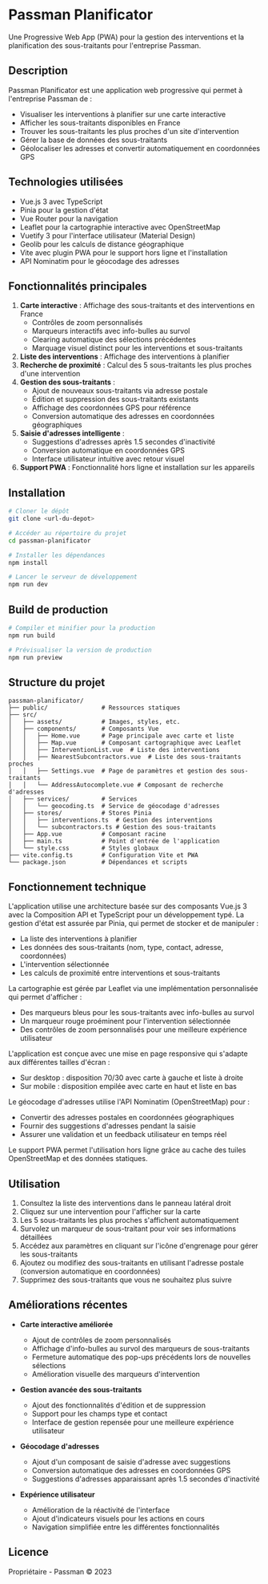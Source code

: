 # Passman Planificator

Une Progressive Web App (PWA) pour la gestion des interventions et la planification des sous-traitants pour l'entreprise Passman.

## Description

Passman Planificator est une application web progressive qui permet à l'entreprise Passman de :
- Visualiser les interventions à planifier sur une carte interactive
- Afficher les sous-traitants disponibles en France
- Trouver les sous-traitants les plus proches d'un site d'intervention
- Gérer la base de données des sous-traitants
- Géolocaliser les adresses et convertir automatiquement en coordonnées GPS

## Technologies utilisées

- Vue.js 3 avec TypeScript
- Pinia pour la gestion d'état
- Vue Router pour la navigation
- Leaflet pour la cartographie interactive avec OpenStreetMap
- Vuetify 3 pour l'interface utilisateur (Material Design)
- Geolib pour les calculs de distance géographique
- Vite avec plugin PWA pour le support hors ligne et l'installation
- API Nominatim pour le géocodage des adresses

## Fonctionnalités principales

1. **Carte interactive** : Affichage des sous-traitants et des interventions en France
   - Contrôles de zoom personnalisés
   - Marqueurs interactifs avec info-bulles au survol
   - Clearing automatique des sélections précédentes
   - Marquage visuel distinct pour les interventions et sous-traitants
2. **Liste des interventions** : Affichage des interventions à planifier
3. **Recherche de proximité** : Calcul des 5 sous-traitants les plus proches d'une intervention
4. **Gestion des sous-traitants** : 
   - Ajout de nouveaux sous-traitants via adresse postale
   - Édition et suppression des sous-traitants existants
   - Affichage des coordonnées GPS pour référence
   - Conversion automatique des adresses en coordonnées géographiques
5. **Saisie d'adresses intelligente** :
   - Suggestions d'adresses après 1.5 secondes d'inactivité
   - Conversion automatique en coordonnées GPS
   - Interface utilisateur intuitive avec retour visuel
6. **Support PWA** : Fonctionnalité hors ligne et installation sur les appareils

## Installation

```bash
# Cloner le dépôt
git clone <url-du-depot>

# Accéder au répertoire du projet
cd passman-planificator

# Installer les dépendances
npm install

# Lancer le serveur de développement
npm run dev
```

## Build de production

```bash
# Compiler et minifier pour la production
npm run build

# Prévisualiser la version de production
npm run preview
```

## Structure du projet

```
passman-planificator/
├── public/               # Ressources statiques
├── src/
│   ├── assets/           # Images, styles, etc.
│   ├── components/       # Composants Vue
│   │   ├── Home.vue      # Page principale avec carte et liste
│   │   ├── Map.vue       # Composant cartographique avec Leaflet
│   │   ├── InterventionList.vue  # Liste des interventions
│   │   ├── NearestSubcontractors.vue  # Liste des sous-traitants proches
│   │   ├── Settings.vue  # Page de paramètres et gestion des sous-traitants
│   │   └── AddressAutocomplete.vue # Composant de recherche d'adresses
│   ├── services/         # Services
│   │   └── geocoding.ts  # Service de géocodage d'adresses
│   ├── stores/           # Stores Pinia
│   │   ├── interventions.ts  # Gestion des interventions
│   │   └── subcontractors.ts # Gestion des sous-traitants
│   ├── App.vue           # Composant racine
│   ├── main.ts           # Point d'entrée de l'application
│   └── style.css         # Styles globaux
├── vite.config.ts        # Configuration Vite et PWA
└── package.json          # Dépendances et scripts
```

## Fonctionnement technique

L'application utilise une architecture basée sur des composants Vue.js 3 avec la Composition API et TypeScript pour un développement typé. La gestion d'état est assurée par Pinia, qui permet de stocker et de manipuler :

- La liste des interventions à planifier
- Les données des sous-traitants (nom, type, contact, adresse, coordonnées)
- L'intervention sélectionnée
- Les calculs de proximité entre interventions et sous-traitants

La cartographie est gérée par Leaflet via une implémentation personnalisée qui permet d'afficher :
- Des marqueurs bleus pour les sous-traitants avec info-bulles au survol
- Un marqueur rouge proéminent pour l'intervention sélectionnée
- Des contrôles de zoom personnalisés pour une meilleure expérience utilisateur

L'application est conçue avec une mise en page responsive qui s'adapte aux différentes tailles d'écran :
- Sur desktop : disposition 70/30 avec carte à gauche et liste à droite
- Sur mobile : disposition empilée avec carte en haut et liste en bas

Le géocodage d'adresses utilise l'API Nominatim (OpenStreetMap) pour :
- Convertir des adresses postales en coordonnées géographiques
- Fournir des suggestions d'adresses pendant la saisie
- Assurer une validation et un feedback utilisateur en temps réel

Le support PWA permet l'utilisation hors ligne grâce au cache des tuiles OpenStreetMap et des données statiques.

## Utilisation

1. Consultez la liste des interventions dans le panneau latéral droit
2. Cliquez sur une intervention pour l'afficher sur la carte
3. Les 5 sous-traitants les plus proches s'affichent automatiquement
4. Survolez un marqueur de sous-traitant pour voir ses informations détaillées
5. Accédez aux paramètres en cliquant sur l'icône d'engrenage pour gérer les sous-traitants
6. Ajoutez ou modifiez des sous-traitants en utilisant l'adresse postale (conversion automatique en coordonnées)
7. Supprimez des sous-traitants que vous ne souhaitez plus suivre

## Améliorations récentes

- **Carte interactive améliorée**
  - Ajout de contrôles de zoom personnalisés
  - Affichage d'info-bulles au survol des marqueurs de sous-traitants
  - Fermeture automatique des pop-ups précédents lors de nouvelles sélections
  - Amélioration visuelle des marqueurs d'intervention

- **Gestion avancée des sous-traitants**
  - Ajout des fonctionnalités d'édition et de suppression
  - Support pour les champs type et contact
  - Interface de gestion repensée pour une meilleure expérience utilisateur

- **Géocodage d'adresses**
  - Ajout d'un composant de saisie d'adresse avec suggestions
  - Conversion automatique des adresses en coordonnées GPS
  - Suggestions d'adresses apparaissant après 1.5 secondes d'inactivité

- **Expérience utilisateur**
  - Amélioration de la réactivité de l'interface
  - Ajout d'indicateurs visuels pour les actions en cours
  - Navigation simplifiée entre les différentes fonctionnalités

## Licence

Propriétaire - Passman © 2023
